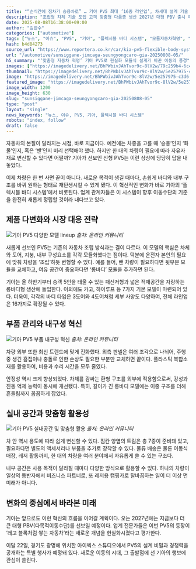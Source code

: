 ```yaml
---
title: "“순식간에 짐차가 승용차로” … 기아 PV5 최대 ’16종 라인업’, 차세대 설계 기술 공개"
description: "조립형 차체 기술 도입 고객 맞춤형 다품종 생산 2027년 대형 PBV 출시 예고 ..."
date: 2025-08-08T16:38:00+09:00
author: "김한수"
categories: ["automotive"]
tags: ["뉴스", "이슈", "PV5", "기아", "플렉시블 바디 시스템", "모듈자동차혁명", "다품종맞춤모빌리티"]
hash: b4d84273
source_url: "https://www.reportera.co.kr/car/kia-pv5-flexible-body-system/"
url: "/automotive/sunsiggane-jimcaga-seungyongcaro-gia-20250808-05/"
h5_summary: "‘맞춤형 자동차 혁명’ 기아 PV5로 현실화 모듈식 설계가 바꾼 이동의 풍경"
images: ["https://imagedelivery.net/BhPWbivJAhTvor9c-8lV2w/79c259b4-6c45-417c-79a2-d5eeb3501100/public", "https://imagedelivery.net/BhPWbivJAhTvor9c-8lV2w/5e257975-c3d6-48ff-7185-0924429b8600/public", "https://imagedelivery.net/BhPWbivJAhTvor9c-8lV2w/b3958745-2d8e-49eb-6acc-19120d311d00/public", "https://imagedelivery.net/BhPWbivJAhTvor9c-8lV2w/7b7d6bbe-e9cd-4af7-1ca2-53a3c27ca200/public"]
thumbnail: "https://imagedelivery.net/BhPWbivJAhTvor9c-8lV2w/5e257975-c3d6-48ff-7185-0924429b8600/public"
image: "https://imagedelivery.net/BhPWbivJAhTvor9c-8lV2w/5e257975-c3d6-48ff-7185-0924429b8600/public"
featured_image: "https://imagedelivery.net/BhPWbivJAhTvor9c-8lV2w/5e257975-c3d6-48ff-7185-0924429b8600/public"
image_width: 1200
image_height: 630
slug: "sunsiggane-jimcaga-seungyongcaro-gia-20250808-05"
type: "post"
layout: "single"
news_keywords: "뉴스, 이슈, PV5, 기아, 플렉시블 바디 시스템"
robots: "index, follow"
draft: false
---
```


자동차의 본질이 달라지는 시점, 바로 지금이다. 예전에는 차종을 고를 때 ‘승용’인지 ‘화물’인지, 혹은 ‘밴’인지 미리 선택해야 했다. 하지만 한 대의 차량이 필요에 따라 자유자재로 변신할 수 있다면 어떨까? 기아가 선보인 신형 PV5는 이런 상상에 당당히 답을 내놓았다.  

이제 차량은 한 번 사면 끝이 아니다. 새로운 목적이 생길 때마다, 손쉽게 바디와 내부 구조를 바꿔 원하는 형태로 재탄생시킬 수 있게 됐다. 이 혁신적인 변화가 바로 기아의 ‘플렉시블 바디 시스템’에서 비롯된다. 업계 관계자들은 이 시스템이 향후 이동수단의 기준을 완전히 새롭게 정립할 것이라 내다보고 있다.

## 제품 다변화와 시장 대응 전략

![기아 PV5 다양한 모델 lineup](https://imagedelivery.net/BhPWbivJAhTvor9c-8lV2w/79c259b4-6c45-417c-79a2-d5eeb3501100/public)
*출처: 온라인 커뮤니티*


새롭게 선보인 PV5는 기존의 자동차 조립 방식과는 결이 다르다. 이 모델의 핵심은 차체와 도어, 지붕, 내부 구성요소를 각각 모듈화했다는 점이다. 덕분에 운전자 본인의 필요에 맞춰 차량을 ‘조립’하듯 변형할 수 있다. 예를 들어, 밴 차량이 필요하다면 뒷부분 모듈을 교체하고, 여유 공간이 중요하다면 ‘롱바디’ 모듈을 추가하면 된다.

기아는 올 하반기부터 승객 5인을 태울 수 있는 패신저형과 넓은 적재공간을 자랑하는 롱바디형 생산에 돌입한다. 이외에도 카고, 하이루프 등 7가지 기본 모델이 마련되어 있다. 더욱이, 각각의 바디 타입은 3도어와 4도어처럼 세부 사양도 다양하여, 전체 라인업은 16가지로 확장될 수 있다.

## 부품 관리와 내구성 혁신

![기아 PV5 부품 내구성 혁신](https://imagedelivery.net/BhPWbivJAhTvor9c-8lV2w/7b7d6bbe-e9cd-4af7-1ca2-53a3c27ca200/public)
*출처: 온라인 커뮤니티*


차량 외부 또한 최신 트렌드에 맞게 진화했다. 외측 판넬은 여러 조각으로 나뉘어, 주행 중 생긴 흠집이나 충돌로 인한 손상도 필요한 부분만 교체하면 끝이다. 플라스틱 복합소재를 활용하여, 비용과 수리 시간을 모두 줄였다.

안정성 역시 크게 향상되었다. 차체를 감싸는 환형 구조를 외부에 적용함으로써, 강성과 진동 억제 능력이 동시에 개선됐다. 특히, 길이가 긴 롱바디 모델에는 이중 구조를 더해 흔들림까지 꼼꼼하게 잡았다.

## 실내 공간과 맞춤형 활용성

![기아 PV5 실내공간 및 맞춤형 활용](https://imagedelivery.net/BhPWbivJAhTvor9c-8lV2w/b3958745-2d8e-49eb-6acc-19120d311d00/public)
*출처: 온라인 커뮤니티*


차 안 역시 용도에 따라 쉽게 변신할 수 있다. 짐칸 양옆의 트림은 총 7종이 준비돼 있고, 필요하다면 별도의 액세서리나 부품을 추가로 장착할 수 있다. 물류 배송은 물론 이동식 매장, 레저 활동까지, 한 대의 차량을 여러 분야에서 자유롭게 쓸 수 있는 구조다.

내부 공간은 사용 목적이 달라질 때마다 다양한 방식으로 활용할 수 있다. 하나의 차량이 일상의 동반자에서 비즈니스 파트너로, 또 레저용 캠핑카로 탈바꿈하는 일이 더 이상 먼 미래가 아니다.

## 변화의 중심에서 바라본 미래

기아는 앞으로도 이런 혁신의 흐름을 이어갈 계획이다. 오는 2027년에는 지금보다 더 큰 대형 PBV(다목적이동수단)를 선보일 예정이다. 업계 전문가들은 이번 PV5의 등장이 ‘레고 블록처럼 쌓는 자동차’라는 새로운 개념을 현실화시켰다고 평가한다.

이달 22일, 경기도 광명에 위치한 아이벡스 스튜디오에서 PV5의 설계 비밀과 경쟁력을 공개하는 특별 행사가 예정돼 있다. 새로운 이동의 시대, 그 출발점에 선 기아의 행보에 관심이 쏠린다.
